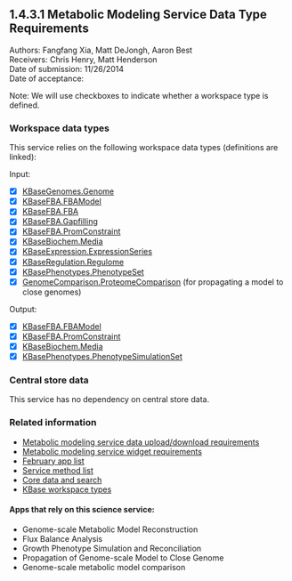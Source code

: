 1.4.3.1 Metabolic Modeling Service Data Type Requirements
------------------------------------------------------------------------------

Authors: Fangfang Xia, Matt DeJongh, Aaron Best  
Receivers: Chris Henry, Matt Henderson  
Date of submission: 11/26/2014  
Date of acceptance:   

Note: We will use checkboxes to indicate whether a workspace type is
defined.

### Workspace data types

This service relies on the following workspace data types (definitions are linked):

Input:
- [x] [KBaseGenomes.Genome](https://github.com/kbase/KBaseFBAModeling/blob/master/specs/Genome.spec#L368)
- [x] [KBaseFBA.FBAModel](https://github.com/kbase/KBaseFBAModeling/blob/master/specs/FBAModel.spec#L401)
- [x] [KBaseFBA.FBA](https://github.com/kbase/KBaseFBAModeling/blob/master/specs/FBAModel.spec#L608)
- [x] [KBaseFBA.Gapfilling](https://github.com/kbase/KBaseFBAModeling/blob/master/specs/FBAModel.spec#L794)
- [x] [KBaseFBA.PromConstraint](https://github.com/kbase/KBaseFBAModeling/blob/master/specs/FBAModel.spec#L1056)
- [x] [KBaseBiochem.Media](https://github.com/kbase/KBaseFBAModeling/blob/master/specs/Biochem.spec#L252)
- [x] [KBaseExpression.ExpressionSeries](https://github.com/kbase/KBaseFBAModeling/blob/master/specs/Expression.spec#L596)
- [x] [KBaseRegulation.Regulome](https://github.com/kbase/KBaseFBAModeling/blob/master/specs/Regulation.spec#L233)
- [x] [KBasePhenotypes.PhenotypeSet](https://github.com/kbase/KBaseFBAModeling/blob/master/specs/Phenotypes.spec#L102)
- [x] [GenomeComparison.ProteomeComparison](https://github.com/kbase/genome_comparison/blob/master/GenomeComparison.spec#L38) (for propagating a model to close genomes)

Output:
- [x] [KBaseFBA.FBAModel](https://github.com/kbase/KBaseFBAModeling/blob/master/specs/FBAModel.spec#L401)
- [x] [KBaseFBA.PromConstraint](https://github.com/kbase/KBaseFBAModeling/blob/master/specs/FBAModel.spec#L1056)
- [x] [KBaseBiochem.Media](https://github.com/kbase/KBaseFBAModeling/blob/master/specs/Biochem.spec#L252)
- [x] [KBasePhenotypes.PhenotypeSimulationSet](https://github.com/kbase/KBaseFBAModeling/blob/master/specs/Phenotypes.spec#L114)

### Central store data

This service has no dependency on central store data.

### Related information

- [Metabolic modeling service data upload/download requirements](https://github.com/levinas/WBS-Science-Service-Deliverables/blob/master/1.4.3.2-Metabolic-Modeling-Service-Data-Upload-Download-Requirements.md)
- [Metabolic modeling service widget requirements](https://github.com/levinas/WBS-Science-Service-Deliverables/blob/master/1.4.3.3-Metabolic-Modeling-Service-Widget-Requirements.md)
- [February app list](https://docs.google.com/spreadsheets/d/1jIyMrAnG1GJP6i0qgFmah9cM51BpcpvC-SAmPaJArM4/edit#gid=0)
- [Service method list](https://docs.google.com/spreadsheets/d/1XeYR-ZFsldHVB7I8yPkP-aGPlzXqY7cU1gTArRXZs78/edit?usp=sharing)
- [Core data and search](https://docs.google.com/spreadsheets/d/1auAfLVc1ogs6SBOIAqCp6GG8gUr19b-gW2VqSBAA7jo/edit#gid=940808100)
- [KBase workspace types](http://narrative.kbase.us/functional-site/#/spec/storage/0)

#### Apps that rely on this science service:

- Genome-scale Metabolic Model Reconstruction
- Flux Balance Analysis
- Growth Phenotype Simulation and Reconciliation
- Propagation of Genome-scale Model to Close Genome
- Genome-scale metabolic model comparison



